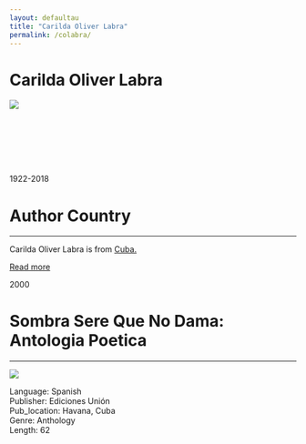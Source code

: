 ```yaml
---
layout: defaultau
title: "Carilda Oliver Labra"
permalink: /colabra/
---
```

<!-- partial:index.partial.html -->
<div class="content">
    <h1>Carilda Oliver Labra</h1>
    <div class="quote">
        <div><img src="https://encrypted-tbn0.gstatic.com/images?q=tbn:ANd9GcS_UyvgLHXy8FVLTbDW8MPj_3jc8rYD-VjNUa2UoByPwl1IxHqM9-LFJB_LQSx8iX7xtIw&usqp=CAU" class="logo"></div>
    </div>
    <div class="timeline">
        <div style="padding-bottom:100px;"></div>
        <div class="block">
            <div class="date right"><p class="right">1922-2018 </p></div>
            <div class="dot"></div>
            <div class="left first">
            <div class="author_country">
                <h1>Author Country</h1><hr>
          <div class="aclocation">  <p>Carilda Oliver Labra is from <a href="{{ site.baseurl }}/14">Cuba.</a></p></div>
                <div class="acreadmore"><a href="https://en.wikipedia.org/wiki/Carilda_Oliver_Labra">Read more</a></div>
            </div>
            </div>
        </div>
        <div class="block">
            <div class="date left"><p class="left">2000</p></div>
            <div class="dot"></div>
            <div class="right">
                <h1>Sombra Sere Que No Dama: Antologia Poetica</h1><hr>
                <p><img src="https://books.google.dm/books/content?id=QWTmAAAACAAJ&printsec=frontcover&img=1&zoom=1&imgtk=AFLRE73FC9gT1Y7H3-DPbrgapZG3JjnGqgoI6dzZg5H8h0cn2H4AjCN-K4Z327zBwElcc7VoYr5_6ePYa_-aMgLIvsMO3OPZdTFw8EUIe_RyJ7XJmzD-Ebc2y3P8RKZJ4Q4EfJHCyZfO"></p>
                <p>
                Language: Spanish<br/>
                Publisher: Ediciones Unión<br/>
                Pub_location: Havana, Cuba<br/>
                Genre: Anthology<br/>
                Length: 62<br/>                   </p>
            </div>
        </div>
  <!-- partial -->
<script src='https://cdnjs.cloudflare.com/ajax/libs/jquery/3.1.1/jquery.min.js'></script><script  src="{{ site.baseurl }}/assets/js/authorscript.js"></script>